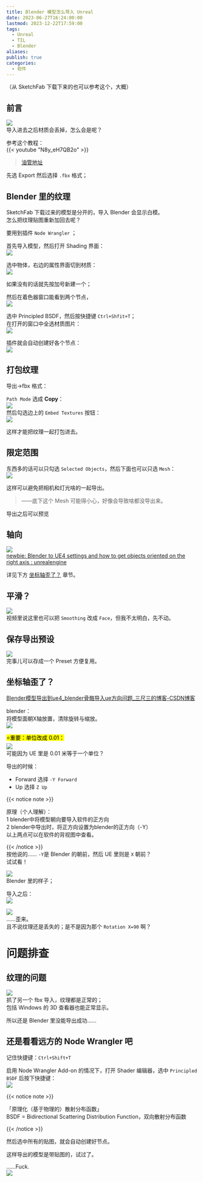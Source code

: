 ```yaml
---  
title: Blender 模型怎么导入 Unreal  
date: 2023-06-27T16:24:00:00  
lastmod: 2023-12-22T17:59:00  
tags:  
  - Unreal  
  - TIL  
  - Blender  
aliases:   
publish: true  
categories:  
  - 软件  
---  
```

（从 SketchFab 下载下来的也可以参考这个，大概）  
  
## 前言  
![](Assets/Pasted-image-20230627172104.png)  
导入进去之后材质会丢掉，怎么会是呢？  
  
参考这个教程：  
{{< youtube "N8y_eH7QB2o" >}}  
> [油管地址](https://www.youtube.com/watch?v=N8y_eH7QB2o)  
  
先选 Export 然后选择 `.fbx` 格式；  
  
## Blender 里的纹理  
SketchFab 下载过来的模型是分开的，导入 Blender 会显示白模。  
怎么把纹理贴图重新加回去呢？  
  
要用到插件 `Node Wrangler` ；  
  
首先导入模型，然后打开 Shading 界面：  
![](Assets/Pasted-image-20230710181041.png)  
  
选中物体，右边的属性界面切到材质：  
![](Assets/Pasted-image-20230710181119.png)  
  
如果没有的话就先按加号新建一个；  
  
然后在着色器窗口能看到两个节点，  
![](Assets/Pasted-image-20230710181309.png)  
  
选中 Principled BSDF，然后按快捷键 `Ctrl+Shfit+T`；  
在打开的窗口中全选材质图片：  
![](Assets/Pasted-image-20230710181332.png)  
  
插件就会自动创建好各个节点：  
![](Assets/Pasted-image-20230710181400.png)  
  
  
## 打包纹理  
导出->fbx 格式：  
  
`Path Mode` 选成 **Copy**：  
![](Assets/Pasted-image-20230627170606.png)  
然后勾选边上的 `Embed Textures` 按钮：  
![](Assets/Pasted-image-20230627170707.png)  
  
这样才能把纹理一起打包进去。  
  
## 限定范围  
东西多的话可以只勾选 `Selected Objects`，然后下面也可以只选 `Mesh`：  
![](Assets/Pasted-image-20230627170827.png)  
  
这样可以避免把相机和灯光啥的一起导出。  
> ——底下这个 Mesh 可能得小心，好像会导致啥都没导出来。  
  
导出之后可以预览  
  
## 轴向  
![](Assets/Pasted-image-20231222173650.png)  
[newbie: Blender to UE4 settings and how to get objects oriented on the right axis : unrealengine](https://www.reddit.com/r/unrealengine/comments/kw2v88/newbie_blender_to_ue4_settings_and_how_to_get/)  
  
详见下方  [坐标轴歪了？](#坐标轴歪了？) 章节。  
  
## 平滑？  
![](Assets/Pasted-image-20230627171011.png)  
视频里说这里也可以把 `Smoothing` 改成 `Face`，但我不太明白，先不动。  
  
  
## 保存导出预设  
![](Assets/Pasted-image-20230627171434.png)  
完事儿可以存成一个 Preset 方便复用。  
  
## 坐标轴歪了？  
[Blender模型导出到ue4_blender骨骼导入ue方向问题_三尺三的博客-CSDN博客](https://blog.csdn.net/jxyyl/article/details/120328702)  
  
blender：  
将模型面朝X轴放置，清除旋转与缩放。  
![](Assets/Pasted-image-20230627171639.png)  
  
<mark>⭐️重要：单位改成 0.01：</mark>  
![](Assets/Pasted-image-20230627171818.png)  
可能因为 UE 里是 0.01 米等于一个单位？  
  
导出的时候：  
* Forward 选择 `-Y Forward`  
* Up 选择 `Z Up`  
  
  
{{< notice note >}}  
  
  
原理（个人理解）：  
1 blender中将模型朝向要导入软件的正方向  
2 blender中导出时，将正方向设置为blender的正方向（-Y）  
以上两点可以在软件的背视图中查看。  
  
{{< /notice >}}  
按他说的…… `-Y`是 Blender 的朝前，然后 UE 里则是 `X` 朝前？  
试试看！  
  
![](Assets/Pasted-image-20230627172026.png)  
Blender 里的样子；  
  
导入之后：  
![](Assets/Pasted-image-20230627172527.png)  
  
![](Assets/Pasted-image-20230627172616.png)  
……歪来。  
且不说纹理还是丢失的；是不是因为那个 `Rotation X=90` 啊？  
  
# 问题排查  
  
## 纹理的问题  
![](Assets/Pasted-image-20230627172829.png)  
抓了另一个 fbx 导入，纹理都是正常的；  
包括 Windows 的 3D 查看器也能正常显示。  
  
所以还是 Blender 里没能导出成功……  
  
## 还是看看远方的 Node Wrangler 吧  
记住快捷键：`Ctrl+Shift+T`  
  
启用 Node Wrangler Add-on 的情况下，打开 Shader 编辑器，选中 `Principled BSDF` 后按下快捷键：  
![](Assets/Pasted-image-20230627174630.png)  
  
{{< notice note >}}  
  
  
「原理化（基于物理的）散射分布函数」  
BSDF = Bidirectional Scattering Distribution Function，双向散射分布函数  
  
  
{{< /notice >}}  
  
然后选中所有的贴图，就会自动创建好节点。  
  
这样导出的模型是带贴图的，试过了。  
  
……Fuck.  
![](Assets/Pasted-image-20230627175040.png)  
  
